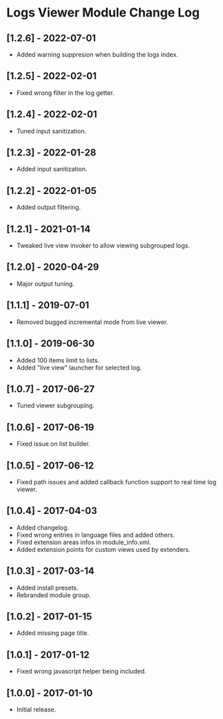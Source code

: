 
# Logs Viewer Module Change Log

## [1.2.6] - 2022-07-01

- Added warning suppresion when building the logs index.

## [1.2.5] - 2022-02-01

- Fixed wrong filter in the log getter.

## [1.2.4] - 2022-02-01

- Tuned input sanitization.

## [1.2.3] - 2022-01-28

- Added input sanitization.

## [1.2.2] - 2022-01-05

- Added output filtering.

## [1.2.1] - 2021-01-14

- Tweaked live view invoker to allow viewing subgrouped logs.

## [1.2.0] - 2020-04-29

- Major output tuning.

## [1.1.1] - 2019-07-01

- Removed bugged incremental mode from live viewer.

## [1.1.0] - 2019-06-30

- Added 100 items limit to lists.
- Added "live view" launcher for selected log.

## [1.0.7] - 2017-06-27

- Tuned viewer subgrouping.

## [1.0.6] - 2017-06-19

- Fixed issue on list builder.

## [1.0.5] - 2017-06-12

- Fixed path issues and added callback function support to real time log viewer.

## [1.0.4] - 2017-04-03

- Added changelog.
- Fixed wrong entries in language files and added others.
- Fixed extension areas infos in module_info.xml.
- Added extension points for custom views used by extenders.

## [1.0.3] - 2017-03-14

- Added install presets.
- Rebranded module group.

## [1.0.2] - 2017-01-15

- Added missing page title.

## [1.0.1] - 2017-01-12

- Fixed wrong javascript helper being included.

## [1.0.0] - 2017-01-10

- Initial release.

